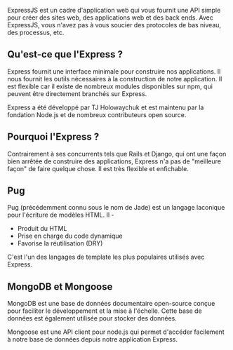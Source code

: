ExpressJS est un cadre d'application web qui vous fournit une API simple pour créer des sites web, des applications web et des back ends. Avec ExpressJS, vous n'avez pas à vous soucier des protocoles de bas niveau, des processus, etc.

## Qu'est-ce que l'Express ?

Express fournit une interface minimale pour construire nos applications. Il nous fournit les outils nécessaires à la construction de notre application. Il est flexible car il existe de nombreux modules disponibles sur npm, qui peuvent être directement branchés sur Express.

Express a été développé par TJ Holowaychuk et est maintenu par la fondation Node.js et de nombreux contributeurs open source.

## Pourquoi l'Express ?

Contrairement à ses concurrents tels que Rails et Django, qui ont une façon bien arrêtée de construire des applications, Express n'a pas de "meilleure façon" de faire quelque chose. Il est très flexible et enfichable.

## Pug

Pug (précédemment connu sous le nom de Jade) est un langage laconique pour l'écriture de modèles HTML. Il -

- Produit du HTML
- Prise en charge du code dynamique
- Favorise la réutilisation (DRY)

C'est l'un des langages de template les plus populaires utilisés avec Express.

## MongoDB et Mongoose

MongoDB est une base de données documentaire open-source conçue pour faciliter le développement et la mise à l'échelle. Cette base de données est également utilisée pour stocker des données.

Mongoose est une API client pour node.js qui permet d'accéder facilement à notre base de données depuis notre application Express.